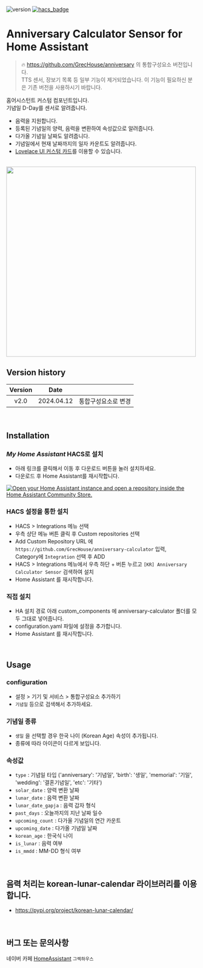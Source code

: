 ![version](https://img.shields.io/badge/version-2.0-blue)
[![hacs_badge](https://img.shields.io/badge/HACS-Custom-orange.svg)](https://github.com/custom-components/hacs)

# Anniversary Calculator Sensor for Home Assistant

> 🔥 https://github.com/GrecHouse/anniversary 의 통합구성요소 버전입니다.\
TTS 센서, 장보기 목록 등 일부 기능이 제거되었습니다. 이 기능이 필요하신 분은 기존 버전을 사용하시기 바랍니다.


홈어시스턴트 커스텀 컴포넌트입니다.\
기념일 D-Day를 센서로 알려줍니다.
- 음력을 지원합니다.
- 등록된 기념일의 양력, 음력을 변환하여 속성값으로 알려줍니다.
- 다가올 기념일 날짜도 알려줍니다.
- 기념일에서 현재 날짜까지의 일자 카운트도 알려줍니다.
- [Lovelace UI 커스텀 카드](https://github.com/GrecHouse/anniversary-lovelace-card)를 이용할 수 있습니다.

<br>
<img src="https://user-images.githubusercontent.com/49514473/76294542-5d98e700-62f6-11ea-9860-7dfe9e69a632.png" width="500px" />
<br>

## Version history
| Version | Date        |               |
| :-----: | :---------: | ------------- |
| v2.0    | 2024.04.12  | 통합구성요소로 변경 |

<br>

## Installation

### _My Home Assistant_ HACS로 설치
- 아래 링크를 클릭해서 이동 후 다운로드 버튼을 눌러 설치하세요.
- 다운로드 후 Home Assistant를 재시작합니다.

[![Open your Home Assistant instance and open a repository inside the Home Assistant Community Store.](https://my.home-assistant.io/badges/hacs_repository.svg)](https://my.home-assistant.io/redirect/hacs_repository/?owner=grechouse&repository=anniversary-calculator&category=integration)

### HACS 설정을 통한 설치
- HACS > Integrations 메뉴 선택
- 우측 상단 메뉴 버튼 클릭 후 Custom repositories 선택
- Add Custom Repository URL 에 `https://github.com/GrecHouse/anniversary-calculator` 입력, \
  Category에 `Integration` 선택 후 ADD
- HACS > Integrations 메뉴에서 우측 하단 + 버튼 누르고 `[KR] Anniversary Calculator Sensor` 검색하여 설치
- Home Assistant 를 재시작합니다.

### 직접 설치
- HA 설치 경로 아래 custom_components 에 anniversary-calculator 폴더를 모두 그대로 넣어줍니다.
- configuration.yaml 파일에 설정을 추가합니다.
- Home Assistant 를 재시작합니다.

<br>

## Usage

### configuration
- 설정 > 기기 및 서비스 > 통합구성요소 추가하기
- `기념일` 등으로 검색해서 추가하세요.

### 기념일 종류
- `생일` 을 선택할 경우 한국 나이 (Korean Age) 속성이 추가됩니다.
- 종류에 따라 아이콘이 다르게 보입니다.

### 속성값
- `type` : 기념일 타입 ('anniversary': '기념일',
    'birth': '생일',
    'memorial': '기일',
    'wedding': '결혼기념일',
    'etc': '기타')
- `solar_date` : 양력 변환 날짜
- `lunar_date` : 음력 변환 날짜
- `lunar_date_gapja` : 음력 갑자 형식
- `past_days` : 오늘까지의 지난 날짜 일수
- `upcoming_count` : 다가올 기념일의 연간 카운트
- `upcoming_date` : 다가올 기념일 날짜
- `korean_age` : 한국식 나이
- `is_lunar` : 음력 여부
- `is_mmdd` : MM-DD 형식 여부


<br>

## 음력 처리는 korean-lunar-calendar 라이브러리를 이용합니다.
- https://pypi.org/project/korean-lunar-calendar/

<br>

## 버그 또는 문의사항
네이버 카페 [HomeAssistant](https://cafe.naver.com/koreassistant/) `그렉하우스`
